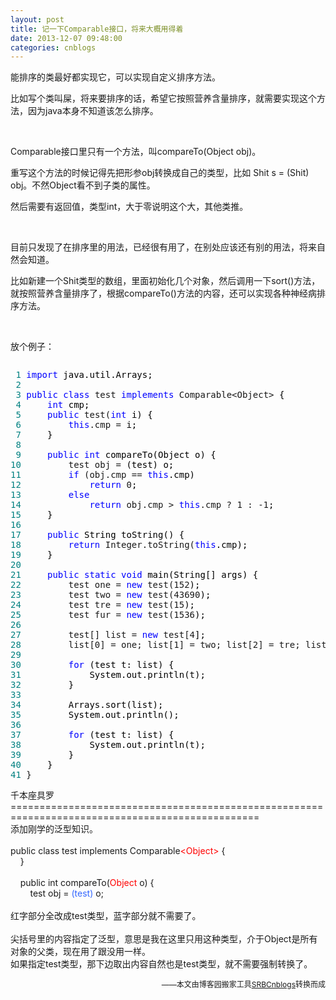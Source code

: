 ```yaml
---
layout: post
title: 记一下Comparable接口，将来大概用得着
date: 2013-12-07 09:48:00
categories: cnblogs
---
```


<p>能排序的类最好都实现它，可以实现自定义排序方法。</p>
<p>比如写个类叫屎，将来要排序的话，希望它按照营养含量排序，就需要实现这个方法，因为java本身不知道该怎么排序。</p>
<p>&nbsp;</p>
<p>Comparable接口里只有一个方法，叫compareTo(Object obj)。</p>
<p>重写这个方法的时候记得先把形参obj转换成自己的类型，比如 Shit s = (Shit) obj。不然Object看不到子类的属性。</p>
<p>然后需要有返回值，类型int，大于零说明这个大，其他类推。</p>
<p>&nbsp;</p>
<p>目前只发现了在排序里的用法，已经很有用了，在别处应该还有别的用法，将来自然会知道。</p>
<p>比如新建一个Shit类型的数组，里面初始化几个对象，然后调用一下sort()方法，就按照营养含量排序了，根据compareTo()方法的内容，还可以实现各种神经病排序方法。</p>
<p>&nbsp;</p>
<p>放个例子：</p>
<div class="cnblogs_code" onclick="cnblogs_code_show('ef7f6ab5-f061-4301-a33a-3d543c18802c')"><img id="code_img_closed_ef7f6ab5-f061-4301-a33a-3d543c18802c" class="code_img_closed" src="http://images.cnblogs.com/OutliningIndicators/ContractedBlock.gif" alt="" /><img id="code_img_opened_ef7f6ab5-f061-4301-a33a-3d543c18802c" class="code_img_opened" style="display: none;" onclick="cnblogs_code_hide('ef7f6ab5-f061-4301-a33a-3d543c18802c',event)" src="http://images.cnblogs.com/OutliningIndicators/ExpandedBlockStart.gif" alt="" />
<div id="cnblogs_code_open_ef7f6ab5-f061-4301-a33a-3d543c18802c" class="cnblogs_code_hide">
<pre><span style="color: #008080;"> 1</span> <span style="color: #0000ff;">import</span><span style="color: #000000;"> java.util.Arrays;
</span><span style="color: #008080;"> 2</span> 
<span style="color: #008080;"> 3</span> <span style="color: #0000ff;">public</span> <span style="color: #0000ff;">class</span> test <span style="color: #0000ff;">implements</span> Comparable&lt;Object&gt;<span style="color: #000000;"> {
</span><span style="color: #008080;"> 4</span>     <span style="color: #0000ff;">int</span><span style="color: #000000;"> cmp;
</span><span style="color: #008080;"> 5</span>     <span style="color: #0000ff;">public</span> test(<span style="color: #0000ff;">int</span><span style="color: #000000;"> i) {
</span><span style="color: #008080;"> 6</span>         <span style="color: #0000ff;">this</span>.cmp =<span style="color: #000000;"> i;
</span><span style="color: #008080;"> 7</span> <span style="color: #000000;">    }
</span><span style="color: #008080;"> 8</span>     
<span style="color: #008080;"> 9</span>     <span style="color: #0000ff;">public</span> <span style="color: #0000ff;">int</span><span style="color: #000000;"> compareTo(Object o) {
</span><span style="color: #008080;">10</span>         test obj =<span style="color: #000000;"> (test) o;
</span><span style="color: #008080;">11</span>         <span style="color: #0000ff;">if</span> (obj.cmp == <span style="color: #0000ff;">this</span><span style="color: #000000;">.cmp)
</span><span style="color: #008080;">12</span>             <span style="color: #0000ff;">return</span> 0<span style="color: #000000;">;
</span><span style="color: #008080;">13</span>         <span style="color: #0000ff;">else</span>
<span style="color: #008080;">14</span>             <span style="color: #0000ff;">return</span> obj.cmp &gt; <span style="color: #0000ff;">this</span>.cmp ? 1 : -1<span style="color: #000000;">;
</span><span style="color: #008080;">15</span> <span style="color: #000000;">    }
</span><span style="color: #008080;">16</span>     
<span style="color: #008080;">17</span>     <span style="color: #0000ff;">public</span><span style="color: #000000;"> String toString() {
</span><span style="color: #008080;">18</span>         <span style="color: #0000ff;">return</span> Integer.toString(<span style="color: #0000ff;">this</span><span style="color: #000000;">.cmp);
</span><span style="color: #008080;">19</span> <span style="color: #000000;">    }
</span><span style="color: #008080;">20</span>     
<span style="color: #008080;">21</span>     <span style="color: #0000ff;">public</span> <span style="color: #0000ff;">static</span> <span style="color: #0000ff;">void</span><span style="color: #000000;"> main(String[] args) {
</span><span style="color: #008080;">22</span>         test one = <span style="color: #0000ff;">new</span> test(152<span style="color: #000000;">);
</span><span style="color: #008080;">23</span>         test two = <span style="color: #0000ff;">new</span> test(43690<span style="color: #000000;">);
</span><span style="color: #008080;">24</span>         test tre = <span style="color: #0000ff;">new</span> test(15<span style="color: #000000;">);
</span><span style="color: #008080;">25</span>         test fur = <span style="color: #0000ff;">new</span> test(1536<span style="color: #000000;">);
</span><span style="color: #008080;">26</span>         
<span style="color: #008080;">27</span>         test[] list = <span style="color: #0000ff;">new</span> test[4<span style="color: #000000;">];
</span><span style="color: #008080;">28</span>         list[0] = one; list[1] = two; list[2] = tre; list[3] =<span style="color: #000000;"> fur;
</span><span style="color: #008080;">29</span>         
<span style="color: #008080;">30</span>         <span style="color: #0000ff;">for</span><span style="color: #000000;"> (test t: list) {
</span><span style="color: #008080;">31</span> <span style="color: #000000;">            System.out.println(t);
</span><span style="color: #008080;">32</span> <span style="color: #000000;">        }
</span><span style="color: #008080;">33</span>         
<span style="color: #008080;">34</span> <span style="color: #000000;">        Arrays.sort(list);
</span><span style="color: #008080;">35</span> <span style="color: #000000;">        System.out.println();
</span><span style="color: #008080;">36</span>         
<span style="color: #008080;">37</span>         <span style="color: #0000ff;">for</span><span style="color: #000000;"> (test t: list) {
</span><span style="color: #008080;">38</span> <span style="color: #000000;">            System.out.println(t);
</span><span style="color: #008080;">39</span> <span style="color: #000000;">        }
</span><span style="color: #008080;">40</span> <span style="color: #000000;">    }
</span><span style="color: #008080;">41</span> }</pre>
</div>
<span class="cnblogs_code_collapse">千本座具罗</span></div>
<div onclick="cnblogs_code_show('ef7f6ab5-f061-4301-a33a-3d543c18802c')">=================================================================================================</div>
<div onclick="cnblogs_code_show('ef7f6ab5-f061-4301-a33a-3d543c18802c')">添加刚学的泛型知识。</div>
<div onclick="cnblogs_code_show('ef7f6ab5-f061-4301-a33a-3d543c18802c')">&nbsp;</div>
<div onclick="cnblogs_code_show('ef7f6ab5-f061-4301-a33a-3d543c18802c')">public class test implements Comparable<span style="color: #ff0000;">&lt;Object&gt;</span> {<br />&nbsp;&nbsp;&nbsp; }<br />&nbsp;&nbsp; &nbsp;<br />&nbsp;&nbsp;&nbsp; public int compareTo(<span style="color: #ff0000;">Object</span> o) {<br />&nbsp;&nbsp;&nbsp;&nbsp;&nbsp;&nbsp;&nbsp; test obj = <span style="color: #3366ff;">(test) </span>o;</div>
<div onclick="cnblogs_code_show('ef7f6ab5-f061-4301-a33a-3d543c18802c')">&nbsp;</div>
<div onclick="cnblogs_code_show('ef7f6ab5-f061-4301-a33a-3d543c18802c')">红字部分全改成test类型，蓝字部分就不需要了。</div>
<div onclick="cnblogs_code_show('ef7f6ab5-f061-4301-a33a-3d543c18802c')">&nbsp;</div>
<div onclick="cnblogs_code_show('ef7f6ab5-f061-4301-a33a-3d543c18802c')">尖括号里的内容指定了泛型，意思是我在这里只用这种类型，介于Object是所有对象的父类，现在用了跟没用一样。</div>
<div onclick="cnblogs_code_show('ef7f6ab5-f061-4301-a33a-3d543c18802c')">如果指定test类型，那下边取出内容自然也是test类型，就不需要强制转换了。</div>

<p align=right><span style="font-size: 12px">——本文由博客园搬家工具<a href="https://github.com/mlxy/SRBCnblogs">SRBCnblogs</a>转换而成</span></p>